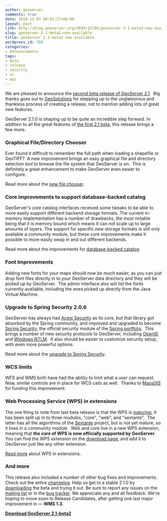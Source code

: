 ```yaml
---
author: geoserver
comments: true
date: 2010-12-07 00:01:27+00:00
layout: post
link: http://blog.geoserver.org/2010/12/06/geoserver-2-1-beta2-now-available/
slug: geoserver-2-1-beta2-now-available
title: GeoServer 2.1-beta2 now available
wordpress_id: 789
categories:
- Announcements
tags:
- beta
- release
- security
- ui
- wps
---
```


We are pleased to announce the [second beta release of GeoServer 2.1](http://geoserver.org/display/GEOS/2.1-beta2).  Big thanks goes out to [GeoSolutions](http://www.geo-solutions.it/) for stepping up to the unglamorous and thankless process of creating a release, not to mention adding lots of great new features.

GeoServer 2.1.0 is shaping up to be quite an incredible step forward.  In addition to all the great features of [the first 2.1 beta](http://blog.geoserver.org/2010/09/04/geoserver-21-beta-released/), this release brings a few more.


### Graphical File/Directory Chooser


Ever found it difficult to remember the full path when loading a shapefile or GeoTIFF?  A new improvement brings an easy graphical file and directory selection tool to browse the file system that GeoServer is on.  This is definitely a great enhancement to make GeoServer even easier to configure.

Read more about the [new file chooser](http://geo-solutions.blogspot.com/2010/11/new-file-chooser-for-geoserver.html).


### Core improvements to support database-backed catalog


GeoServer's core catalog interfaces received some tweaks to be able to more easily support different backend storage formats. The current in-memory implementation has a number of drawbacks, the most notable being that it is memory bound which means it can not scale up to large amounts of layers.  The support for specific new storage formats is still only available a community module, but these core improvements make it possible to more easily swap in and out different backends.

Read more about the improvements for [database-backed catalog](http://geoserver.org/display/GEOS/GSIP+52+-+Refactor+out+DAO+for+Catalog+and+Configuration).


### Font Improvements


Adding new fonts for your maps should now be much easier, as you can just drop font files directly in to your GeoServer data directory and they will be picked up by GeoServer.  The admin interface also will list the fonts currently available, including the ones picked up directly from the Java Virtual Machine.


### Upgrade to Spring Security 2.0.6


GeoServer has always had [Acegi Security](http://www.acegisecurity.org/) as its core, but that library got absorbed by the Spring community, and improved and upgraded to become [Spring Security](http://static.springsource.org/spring-security/site/index.html), the official security module of the [Spring portfolio](http://www.springsource.org/projects/).  This brings a number of new security protocols to GeoServer, including [OpenID](http://openid.net/) and [Windows NTLM](http://msdn.microsoft.com/en-us/library/aa378749%28VS.85%29.aspx).  It also should be easier to customize security setup, with even more powerful options.

Read more about the [upgrade to Spring Security](http://geoserver.org/display/GEOS/GSIP+54+Upgrade+Geoserver+security+to+Spring+Security+2.0).


### WCS limits


WFS and WMS both have had the ability to limit what a user can request.  Now, similar controls are in place for WCS calls as well.  Thanks to [MassGIS](http://www.mass.gov/mgis/) for funding this improvement.


### Web Processing Service (WPS) in extensions


The one thing to note from last beta release is that the WPS is [maturing](http://geo-solutions.blogspot.com/2010/11/geosolutions-helps-geoserver-wps-going.html), It has been split up in to three modules, "core", "web", and "sextante".  The latter has all the algorithms of the [Sextante](http://www.sextantegis.com/) project, but is not yet mature, so it lives in a community module.  Web and core live in a new WPS extension, meaning that **the core of WPS is now officially supported by GeoServer**.  You can find the WPS extension on the [download page](http://geoserver.org/display/GEOS/2.1-beta2), and add it to GeoServer just like any other extension.

[Read more](http://geoserver.org/display/GEOS/GSIP+55+-+Promote+WPS+to+extension) about WPS in extensions.


### And more


This release also included a number of other bug fixes and improvements.  Check out the entire [changelog](http://jira.codehaus.org/secure/ReleaseNote.jspa?projectId=10311&version=16728). Help us get to a stable 2.1.0 by [downloading](http://geoserver.org/display/GEOS/GeoServer+2.1-beta2) the beta and trying it out. Be sure to report any issues on the [mailing list](https://lists.sourceforge.net/lists/listinfo/geoserver-users) or in the [bug tracker](http://jira.codehaus.org/browse/GEOS).  We appreciate any and all feedback.  We're hoping to move soon to Release Candidates, after getting one last major improvement in — **WMS 1.3**.

**[Download GeoServer 2.1-beta2](http://geoserver.org/display/GEOS/2.1-beta2)**
